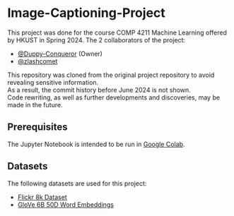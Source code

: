 # Image-Captioning-Project

This project was done for the course COMP 4211 Machine Learning offered by HKUST in Spring 2024.
The 2 collaborators of the project:

- [@Duppy-Conqueror](https://github.com/Duppy-Conqueror) (Owner)
- [@zlashcomet](https://github.com/zlashcomet)

This repository was cloned from the original project repository to avoid revealing sensitive information. <br/>
As a result, the commit history before June 2024 is not shown. <br/>
Code rewriting, as well as further developments and discoveries, may be made in the future.

## Prerequisites
The Jupyter Notebook is intended to be run in [Google Colab](https://colab.google/).

## Datasets
The following datasets are used for this project:
- [Flickr 8k Dataset](https://www.kaggle.com/datasets/adityajn105/flickr8k)
- [GloVe 6B 50D Word Embeddings](https://www.kaggle.com/datasets/watts2/glove6b50dtxt)

